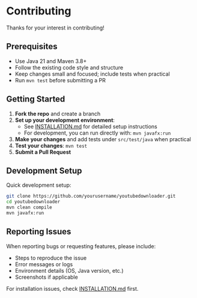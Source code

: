 # Contributing

Thanks for your interest in contributing!

## Prerequisites

- Use Java 21 and Maven 3.8+
- Follow the existing code style and structure
- Keep changes small and focused; include tests when practical
- Run `mvn test` before submitting a PR

## Getting Started

1. **Fork the repo** and create a branch
2. **Set up your development environment**:
   - See [INSTALLATION.md](INSTALLATION.md) for detailed setup instructions
   - For development, you can run directly with: `mvn javafx:run`
3. **Make your changes** and add tests under `src/test/java` when practical
4. **Test your changes**: `mvn test`
5. **Submit a Pull Request**

## Development Setup

Quick development setup:
```bash
git clone https://github.com/yourusername/youtubedownloader.git
cd youtubedownloader
mvn clean compile
mvn javafx:run
```

## Reporting Issues

When reporting bugs or requesting features, please include:
- Steps to reproduce the issue
- Error messages or logs
- Environment details (OS, Java version, etc.)
- Screenshots if applicable

For installation issues, check [INSTALLATION.md](INSTALLATION.md) first.

